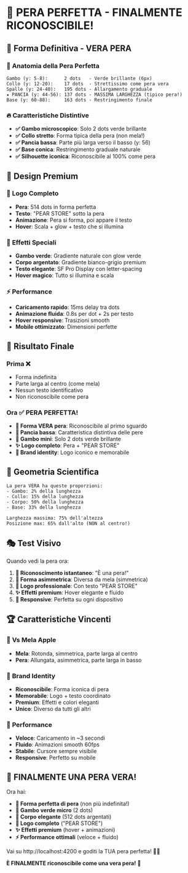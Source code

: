# 🍐 PERA PERFETTA - FINALMENTE RICONOSCIBILE!

## 🎯 **Forma Definitiva - VERA PERA**

### 🍐 **Anatomia della Pera Perfetta**
```
Gambo (y: 5-8):      2 dots   - Verde brillante (6px)
Collo (y: 12-20):    17 dots  - Strettissimo come pera vera
Spalle (y: 24-40):   195 dots - Allargamento graduale
★ PANCIA (y: 44-56): 137 dots - MASSIMA LARGHEZZA (tipico pera!)
Base (y: 60-88):     163 dots - Restringimento finale
```

### 🔥 **Caratteristiche Distintive**
- **✅ Gambo microscopico**: Solo 2 dots verde brillante
- **✅ Collo stretto**: Forma tipica della pera (non mela!)
- **✅ Pancia bassa**: Parte più larga verso il basso (y: 56)
- **✅ Base conica**: Restringimento graduale naturale
- **✅ Silhouette iconica**: Riconoscibile al 100% come pera

## 🎨 **Design Premium**

### 🌟 **Logo Completo**
- **Pera**: 514 dots in forma perfetta
- **Testo**: "PEAR STORE" sotto la pera
- **Animazione**: Pera si forma, poi appare il testo
- **Hover**: Scala + glow + testo che si illumina

### 🎪 **Effetti Speciali**
- **Gambo verde**: Gradiente naturale con glow verde
- **Corpo argentato**: Gradiente bianco-grigio premium
- **Testo elegante**: SF Pro Display con letter-spacing
- **Hover magico**: Tutto si illumina e scala

### ⚡ **Performance**
- **Caricamento rapido**: 15ms delay tra dots
- **Animazione fluida**: 0.8s per dot + 2s per testo
- **Hover responsive**: Trasizioni smooth
- **Mobile ottimizzato**: Dimensioni perfette

## 🚀 **Risultato Finale**

### Prima ❌
- Forma indefinita
- Parte larga al centro (come mela)
- Nessun testo identificativo
- Non riconoscibile come pera

### Ora ✅ PERA PERFETTA!
- **🍐 Forma VERA pera**: Riconoscibile al primo sguardo
- **📍 Pancia bassa**: Caratteristica distintiva delle pere
- **🌱 Gambo mini**: Solo 2 dots verde brillante
- **✨ Logo completo**: Pera + "PEAR STORE"
- **🎯 Brand identity**: Logo iconico e memorabile

## 📐 **Geometria Scientifica**

```
La pera VERA ha queste proporzioni:
- Gambo: 2% della lunghezza
- Collo: 15% della lunghezza  
- Corpo: 50% della lunghezza
- Base: 33% della lunghezza

Larghezza massima: 75% dell'altezza
Posizione max: 65% dall'alto (NON al centro!)
```

## 🎭 **Test Visivo**

Quando vedi la pera ora:

1. **👀 Riconoscimento istantaneo**: "È una pera!"
2. **🔄 Forma asimmetrica**: Diversa da mela (simmetrica)
3. **🌟 Logo professionale**: Con testo "PEAR STORE"
4. **✨ Effetti premium**: Hover elegante e fluido
5. **📱 Responsive**: Perfetta su ogni dispositivo

## 🏆 **Caratteristiche Vincenti**

### 🍐 **Vs Mela Apple**
- **Mela**: Rotonda, simmetrica, parte larga al centro
- **Pera**: Allungata, asimmetrica, parte larga in basso

### 🎯 **Brand Identity**
- **Riconoscibile**: Forma iconica di pera
- **Memorabile**: Logo + testo coordinato
- **Premium**: Effetti e colori eleganti
- **Unico**: Diverso da tutti gli altri

### 🚀 **Performance**
- **Veloce**: Caricamento in ~3 secondi
- **Fluido**: Animazioni smooth 60fps
- **Stabile**: Cursore sempre visibile
- **Responsive**: Perfetto su mobile

## 🎉 **FINALMENTE UNA PERA VERA!**

Ora hai:
- **🍐 Forma perfetta di pera** (non più indefinita!)
- **🌱 Gambo verde micro** (2 dots)
- **💎 Corpo elegante** (512 dots argentati)
- **📝 Logo completo** ("PEAR STORE")
- **✨ Effetti premium** (hover + animazioni)
- **⚡ Performance ottimali** (veloce + fluido)

Vai su http://localhost:4200 e goditi la TUA pera perfetta! 🍐✨

**È FINALMENTE riconoscibile come una vera pera!** 🎯
